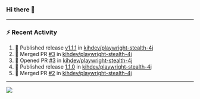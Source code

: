 ### Hi there 👋

---

### :zap: Recent Activity

<!--START_SECTION:activity-->
1. 🚀 Published release [v1.1.1](https://github.com/kihdev/playwright-stealth-4j/releases/tag/v1.1.1) in [kihdev/playwright-stealth-4j](https://github.com/kihdev/playwright-stealth-4j)
2. 🎉 Merged PR [#3](https://github.com/kihdev/playwright-stealth-4j/pull/3) in [kihdev/playwright-stealth-4j](https://github.com/kihdev/playwright-stealth-4j)
3. 💪 Opened PR [#3](https://github.com/kihdev/playwright-stealth-4j/pull/3) in [kihdev/playwright-stealth-4j](https://github.com/kihdev/playwright-stealth-4j)
4. 🚀 Published release [1.1.0](https://github.com/kihdev/playwright-stealth-4j/releases/tag/v1.1.0) in [kihdev/playwright-stealth-4j](https://github.com/kihdev/playwright-stealth-4j)
5. 🎉 Merged PR [#2](https://github.com/kihdev/playwright-stealth-4j/pull/2) in [kihdev/playwright-stealth-4j](https://github.com/kihdev/playwright-stealth-4j)
<!--END_SECTION:activity-->

---

<!--
**fabriziofortino/fabriziofortino** is a ✨ _special_ ✨ repository because its `README.md` (this file) appears on your GitHub profile.

Here are some ideas to get you started:

- 🔭 I’m currently working on ...
- 🌱 I’m currently learning ...
- 👯 I’m looking to collaborate on ...
- 🤔 I’m looking for help with ...
- 💬 Ask me about ...
- 📫 How to reach me: ...
- 😄 Pronouns: ...
- ⚡ Fun fact: ...
-->
![](https://komarev.com/ghpvc/?username=fabriziofortino)

